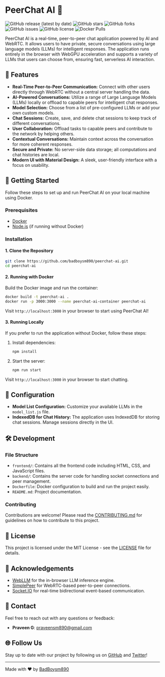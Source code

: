 # PeerChat AI 🚀

![GitHub release (latest by date)](https://img.shields.io/github/v/release/badboysm890/peerchat-ai)
![GitHub stars](https://img.shields.io/github/stars/badboysm890/peerchat-ai)
![GitHub forks](https://img.shields.io/github/forks/badboysm890/peerchat-ai)
![GitHub issues](https://img.shields.io/github/issues/badboysm890/peerchat-ai)
![GitHub license](https://img.shields.io/github/license/badboysm890/peerchat-ai)
![Docker Pulls](https://img.shields.io/docker/pulls/badboysm890/peerchat-ai)

PeerChat AI is a real-time, peer-to-peer chat application powered by AI and WebRTC. It allows users to have private, secure conversations using large language models (LLMs) for intelligent responses. The application runs entirely in the browser with WebGPU acceleration and supports a variety of LLMs that users can choose from, ensuring fast, serverless AI interaction.


## 🌟 Features

- **Real-Time Peer-to-Peer Communication:** Connect with other users directly through WebRTC without a central server handling the data.
- **AI-Powered Conversations:** Utilize a range of Large Language Models (LLMs) locally or offload to capable peers for intelligent chat responses.
- **Model Selection:** Choose from a list of pre-configured LLMs or add your own custom models.
- **Chat Sessions:** Create, save, and delete chat sessions to keep track of different conversations.
- **User Collaboration:** Offload tasks to capable peers and contribute to the network by helping others.
- **Contextual Conversations:** Maintain context across the conversation for more coherent responses.
- **Secure and Private:** No server-side data storage; all computations and chat histories are local.
- **Modern UI with Material Design:** A sleek, user-friendly interface with a focus on usability.

## 🚀 Getting Started

Follow these steps to set up and run PeerChat AI on your local machine using Docker.

### Prerequisites

- [Docker](https://www.docker.com/get-started)
- [Node.js](https://nodejs.org/) (if running without Docker)

### Installation

#### 1. Clone the Repository

```bash
git clone https://github.com/badboysm890/peerchat-ai.git
cd peerchat-ai
```

#### 2. Running with Docker

Build the Docker image and run the container:

```bash
docker build -t peerchat-ai .
docker run -p 3000:3000 --name peerchat-ai-container peerchat-ai
```

Visit `http://localhost:3000` in your browser to start using PeerChat AI!

#### 3. Running Locally

If you prefer to run the application without Docker, follow these steps:

1. Install dependencies:

   ```bash
   npm install
   ```

2. Start the server:

   ```bash
   npm run start
   ```

Visit `http://localhost:3000` in your browser to start chatting.

## 📄 Configuration

- **Model List Configuration:** Customize your available LLMs in the `model_list.js` file.
- **IndexedDB for Chat History:** The application uses IndexedDB for storing chat sessions. Manage sessions directly in the UI.

## 🛠️ Development

### File Structure

- `frontend/`: Contains all the frontend code including HTML, CSS, and JavaScript files.
- `backend/`: Contains the server code for handling socket connections and peer management.
- `Dockerfile`: Docker configuration to build and run the project easily.
- `README.md`: Project documentation.

### Contributing

Contributions are welcome! Please read the [CONTRIBUTING.md](CONTRIBUTING.md) for guidelines on how to contribute to this project.

## 📜 License

This project is licensed under the MIT License - see the [LICENSE](LICENSE) file for details.

## 🙌 Acknowledgements

- [WebLLM](https://github.com/mlc-ai/web-llm) for the in-browser LLM inference engine.
- [SimplePeer](https://github.com/feross/simple-peer) for WebRTC-based peer-to-peer connections.
- [Socket.IO](https://socket.io/) for real-time bidirectional event-based communication.

## 📧 Contact

Feel free to reach out with any questions or feedback:

- **Praveen G**: [praveensm890@gmail.com](mailto:praveensm890@gmail.com)

## 🌐 Follow Us

Stay up to date with our project by following us on [GitHub](https://github.com/badboysm890/peerchat-ai) and [Twitter](https://twitter.com/BadBoy17G)!

---

Made with ❤️ by [BadBoysm890](https://github.com/badboysm890)
